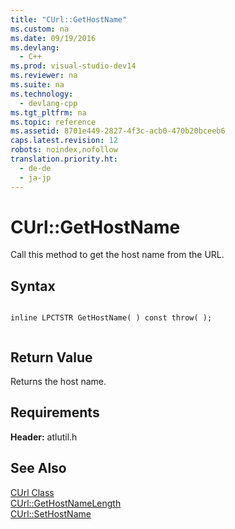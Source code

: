 ```yaml
---
title: "CUrl::GetHostName"
ms.custom: na
ms.date: 09/19/2016
ms.devlang: 
  - C++
ms.prod: visual-studio-dev14
ms.reviewer: na
ms.suite: na
ms.technology: 
  - devlang-cpp
ms.tgt_pltfrm: na
ms.topic: reference
ms.assetid: 8701e449-2827-4f3c-acb0-470b20bceeb6
caps.latest.revision: 12
robots: noindex,nofollow
translation.priority.ht: 
  - de-de
  - ja-jp
---
```

# CUrl::GetHostName
Call this method to get the host name from the URL.  
  
## Syntax  
  
```  
  
inline LPCTSTR GetHostName( ) const throw( );  
  
```  
  
## Return Value  
 Returns the host name.  
  
## Requirements  
 **Header:** atlutil.h  
  
## See Also  
 [CUrl Class](../vs140/CUrl-Class.md)   
 [CUrl::GetHostNameLength](../vs140/CUrl--GetHostNameLength.md)   
 [CUrl::SetHostName](../vs140/CUrl--SetHostName.md)